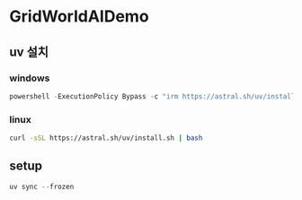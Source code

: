 # GridWorldAIDemo

## uv 설치

### windows

```powershell
powershell -ExecutionPolicy Bypass -c "irm https://astral.sh/uv/install.ps1 | iex"
```

### linux

```bash 
curl -sSL https://astral.sh/uv/install.sh | bash
```

## setup

```powershell
uv sync --frozen
```
